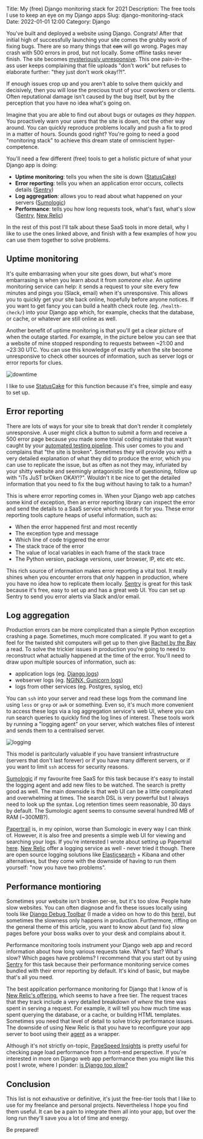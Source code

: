 Title: My (free) Django monitoring stack for 2021
Description: The free tools I use to keep an eye on my Django apps
Slug: django-monitoring-stack
Date: 2022-01-01 12:00
Category: Django

You've built and deployed a website using Django. Congrats!
After that initial high of successfully launching your site comes the grubby work of fixing bugs. There are so many things that <s>can</s> will go wrong.
Pages may crash with 500 errors in prod, but not locally. Some offline tasks never finish. The site becomes [mysteriously unresponsive](https://twitter.com/mattdsegal/status/1473462877772136448). This one pain-in-the-ass user keeps complaining that file uploads "don't work"
but refuses to elaborate further: "they just don't work okay!?!".

If enough issues crop up and you aren't able to solve them quickly and decisively, then you will lose the precious trust of your coworkers or clients. Often reputational damage isn't caused by the bug itself, but by the perception that you have no idea what's going on.

Imagine that you are able to find out about bugs or outages _as they happen_. You proactively warn your users that the site is down, not the other way around. You can quickly reproduce problems locally and push a fix to prod in a matter of hours. Sounds good right? You're going to need a good "monitoring stack" to achieve this dream state of omniscient hyper-competence.

You'll need a few different (free) tools to get a holistic picture of what your Django app is doing:

- **Uptime monitoring**: tells you when the site is down ([StatusCake](https://www.statuscake.com/))
- **Error reporting**: tells you when an application error occurs, collects details ([Sentry](https://sentry.io/welcome/))
- **Log aggregation**: allows you to read about what happened on your servers ([Sumologic](https://www.sumologic.com/))
- **Performance**: tells you how long requests took, what's fast, what's slow ([Sentry](tps://sentry.io/welcome/), [New Relic](https://newrelic.com/products/application-monitoring))

In the rest of this post I'll talk about these SaaS tools in more detail, why I like to use the ones linked above, and finish with a few examples of how you can use them together to solve problems.

## Uptime monitoring

It's quite embarrasing when your site goes down, but what's more embarrasing is when you learn about it from _someone else_. An uptime monitoring service can help: it sends a request to your site every few minutes and pings you (Slack, email) when it's unresponsive. This allows you to quickly get your site back online, hopefully before anyone notices. If you want to get fancy you can build a health check route (eg. `/health-check/`) into your Django app which, for example, checks that the database, or cache, or whatever are still online as well.

Another benefit of uptime monitoring is that you'll get a clear picture of when the outage started. For example, in the picture below you can see that a website of mine stopped responding to requests between ~21:00 and ~23:30 UTC. You can use this knowledge of exactly _when_ the site become unresponsive to check other sources of information, such as server logs or error reports for clues.

![downtime]({attach}/img/downtime.png)

I like to use [StatusCake](https://www.statuscake.com/) for this function because it's free, simple and easy to set up.

## Error reporting

There are lots of ways for your site to break that don't render it completely unresponsive. A user might click a button to submit a form and receive a 500 error page because you made some trivial coding mistake that wasn't caught by your [automated testing pipeline](https://mattsegal.dev/pytest-on-github-actions.html). This user comes to you and complains that "the site is broken". Sometimes they will provide you with a very detailed explanation of what they did to produce the error, which you can use to replicate the issue, but as often as not they may, infuriated by your shitty website and seemingly antagonistic line of questioning, follow up with "iTs JuST brOken OKAY!?". Wouldn't it be nice to get the detailed information that you need to fix the bug without having to talk to a human?

This is where error reporting comes in. When your Django web app catches some kind of exception, then an error reporting library can inspect the error and send the details to a SaaS service which records it for you. These error reporting tools capture heaps of useful information, such as:

- When the error happened first and most recently
- The exception type and message
- Which line of code triggered the error
- The stack trace of the error
- The value of local variables in each frame of the stack trace
- The Python version, package versions, user browser, IP, etc etc etc.

This rich source of information makes error reporting a vital tool. It really shines when you encounter errors that _only_ happen in production, where you have no idea how to replicate them locally. [Sentry](https://sentry.io/welcome/) is great for this task because it's free, easy to set up and has a great web UI. You can set up Sentry to send you error alerts via Slack and/or email.

## Log aggregation

Production errors can be more complicated than a simple Python exception crashing a page. Sometimes, much more complicated. If you want to get a feel for the twisted shit computers will get up to then give [Rachel by the Bay](https://rachelbythebay.com/w/) a read. To solve the trickier issues in production you're going to need to reconstruct what actually happened at the time of the error. You'll need to draw upon multiple sources of information, such as:

- application logs (eg. [Django logs](https://mattsegal.dev/file-logging-django.html))
- webserver logs (eg. [NGINX, Gunicorn logs](https://mattsegal.dev/django-gunicorn-nginx-logging.html))
- logs from other services (eg. Postgres, syslog, etc)

You can `ssh` into your server and read these logs from the command line using `less` or `grep` or `awk` or something. Even so, it's much more convenient to access these logs via a log aggregation service's web UI, where you can run search queries to quickly find the log lines of interest. These tools work by running a "logging agent" on your server, which watches files of interest and sends them to a centralised server.

![logging]({attach}/img/logging.png)

This model is paritcularly valuable if you have transient infrastructure (servers that don't last forever) or if you have many different servers, or if you want to limit `ssh` access for security reasons.

[Sumologic](https://www.sumologic.com/) if my favourite free SaaS for this task because it's easy to install the logging agent and add new files to be watched. The search is pretty good as well. The main downside is that web UI can be a little complicated and overwhelming at times. The search DSL is very powerful but I always need to look up the syntax. Log retention times seem reasonable, 30 days by default. The Sumologic agent seems to consume several hundred MB of RAM (~300MB?).

[Papertrail](https://www.papertrail.com/) is, in my opinion, worse than Sumologic in every way I can think of. However, it is also free and presents a simple web UI for viewing and searching your logs. If you're interested I wrote about setting up Papertrail [here](https://mattsegal.dev/django-logging-papertrail.html). [New Relic](https://docs.newrelic.com/docs/logs/get-started/get-started-log-management/) offer a logging service as well - never tried it though. There are open source logging solutions like [Elasticsearch](https://www.elastic.co/) + Kibana and other alternatives, but they come with the downside of having to run them yourself: "now you have two problems".

## Performance montioring

Sometimes your website isn't broken per-se, but it's too slow. People hate slow websites. You can often diagnose and fix these issues locally using tools like [Django Debug Toolbar](https://django-debug-toolbar.readthedocs.io/en/latest/) (I made a video on how to do this [here](https://mattsegal.dev/django-debug-toolbar-performance.html)), but sometimes the slowness only happens in production. Furthermore, riffing on the general theme of this article, you want to know about (and fix) slow pages before your boss walks over to your desk and complains about it.

Performance monitoring tools instrument your Django web app and record information about how long various requests take. What's fast? What's slow? Which pages have problems? I recommend that you start out by using [Sentry](https://sentry.io/welcome/) for this task because their performance monitoring service comes bundled with their error reporting by default. It's kind of basic, but maybe that's all you need.

The best appilcation performance monitoring for Django that I know of is [New Relic's offering](https://newrelic.com/products/application-monitoring), which seems to have a free tier. The request traces that they track include a very detailed breakdown of _where_ the time was spent in serving a request. For example, it will tell you how much time was spent querying the database, or a cache, or building HTML templates. Sometimes you need that level of detail to solve tricky performance issues. The downside of using New Relic is that you have to reconfigure your app server to boot using their [agent](https://docs.newrelic.com/docs/apm/agents/python-agent/) as a wrapper.

Although it's not strictly on-topic, [PageSpeed Insights](https://pagespeed.web.dev/) is pretty useful for checking page load performance from a front-end perspective. If you're interested in more on Django web app performance then you might like this post I wrote, where I ponder: [is Django too slow?](https://mattsegal.dev/is-django-too-slow.html)

## Conclusion

This list is not exhaustive or definitive, it's just the free-tier tools that I like to use for my freelance and personal projects.
Nevertheless I hope you find them useful.
It can be a pain to integrate them all into your app, but over the long run they'll save you a lot of time and energy.

Be prepared!
